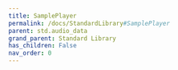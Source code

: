 ```yaml
---
title: SamplePlayer
permalink: /docs/StandardLibrary#SamplePlayer
parent: std.audio_data
grand_parent: Standard Library
has_children: False
nav_order: 0
---
```

